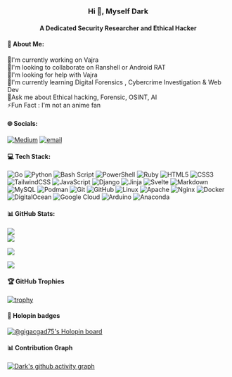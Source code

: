 
<h3 align="center">Hi 👋, Myself Dark  </h3>
<h4 align="center">A Dedicated Security Researcher and Ethical Hacker </h4>




#### 💫 About Me:

🔭I'm currently working on Vajra  <br>👯I'm looking to collaborate on Ranshell or Android RAT<br>🤝I'm looking for help with Vajra<br>🌱I'm currently learning Digital Forensics , Cybercrime Investigation & Web Dev <br>💭Ask me about Ethical hacking, Forensic, OSINT, AI<br>⚡Fun Fact : I'm not an anime fan


#### 🌐 Socials:
[![Medium](https://img.shields.io/badge/Medium-12100E?logo=medium&logoColor=white)](https://medium.com/@kurious_kakashi) [![email](https://img.shields.io/badge/Email-D14836?logo=gmail&logoColor=white)](mailto:pookielinuxuser@tutamail.com) 


#### 💻 Tech Stack:
![Go](https://img.shields.io/badge/go-%2300ADD8.svg?style=for-the-badge&logo=go&logoColor=white) 
![Python](https://img.shields.io/badge/python-3670A0?style=for-the-badge&logo=python&logoColor=ffdd54)
![Bash Script](https://img.shields.io/badge/bash_script-%23121011.svg?style=for-the-badge&logo=gnu-bash&logoColor=white)
![PowerShell](https://img.shields.io/badge/PowerShell-%235391FE.svg?style=for-the-badge&logo=powershell&logoColor=white) 
![Ruby](https://img.shields.io/badge/ruby-%23CC342D.svg?style=for-the-badge&logo=ruby&logoColor=white)
![HTML5](https://img.shields.io/badge/html5-%23E34F26.svg?style=for-the-badge&logo=html5&logoColor=white) 
![CSS3](https://img.shields.io/badge/css3-%231572B6.svg?style=for-the-badge&logo=css3&logoColor=white) 
![TailwindCSS](https://img.shields.io/badge/tailwindcss-%2338B2AC.svg?style=for-the-badge&logo=tailwind-css&logoColor=white) 
![JavaScript](https://img.shields.io/badge/javascript-%23323330.svg?style=for-the-badge&logo=javascript&logoColor=%23F7DF1E) 
![Django](https://img.shields.io/badge/django-%23092E20.svg?style=for-the-badge&logo=django&logoColor=white)
![Jinja](https://img.shields.io/badge/jinja-white.svg?style=for-the-badge&logo=jinja&logoColor=black) 
![Svelte](https://img.shields.io/badge/svelte-%23f1413d.svg?style=for-the-badge&logo=svelte&logoColor=white) 
![Markdown](https://img.shields.io/badge/markdown-%23000000.svg?style=for-the-badge&logo=markdown&logoColor=white) 
![MySQL](https://img.shields.io/badge/mysql-4479A1.svg?style=for-the-badge&logo=mysql&logoColor=white) 
![Podman](https://img.shields.io/badge/podman-white?style=for-the-badge&logo=podman&logoColor=D5A7D6)
![Git](https://img.shields.io/badge/Git-grey?style=for-the-badge&logo=git&logoColor=orange)
![GitHub](https://img.shields.io/badge/Github-D5A7D6?style=for-the-badge&logo=github&logoColor=black) 
![Linux](https://img.shields.io/badge/linux-%23121011.svg?style=for-the-badge&logo=linux&logoColor=yellow)
![Apache](https://img.shields.io/badge/apache-%23D42029.svg?style=for-the-badge&logo=apache&logoColor=white) 
![Nginx](https://img.shields.io/badge/nginx-%23009639.svg?style=for-the-badge&logo=nginx&logoColor=white) 
![Docker](https://img.shields.io/badge/docker-%230db7ed.svg?style=for-the-badge&logo=docker&logoColor=white)
![DigitalOcean](https://img.shields.io/badge/DigitalOcean-%230167ff.svg?style=for-the-badge&logo=digitalOcean&logoColor=white) 
![Google Cloud](https://img.shields.io/badge/GoogleCloud-%234285F4.svg?style=for-the-badge&logo=google-cloud&logoColor=white) 
![Arduino](https://img.shields.io/badge/arduino-00878F?style=for-the-badge&logo=arduino&logoColor=ffdd54) 
![Anaconda](https://img.shields.io/badge/Anaconda-%2344A833.svg?style=for-the-badge&logo=anaconda&logoColor=white)




#### 📊 GitHub Stats:
![](https://github-readme-stats.vercel.app/api?username=gigachad80&theme=vision-friendly-dark&hide_border=false&include_all_commits=true&count_private=false)<br/>
![](https://github-readme-streak-stats.herokuapp.com/?user=gigachad80&theme=vision-friendly-dark&hide_border=false)<br/>

![](https://nirzak-streak-stats.vercel.app?user=gigachad80&theme=vision-friendly-dark&mode=weekly)<br/>

![](https://github-readme-stats.vercel.app/api/top-langs/?username=gigachad80&theme=vision-friendly-dark&hide_border=false&include_all_commits=true&count_private=false&layout=compact)

#### 🏆 GitHub Trophies
[![trophy](https://github-profile-trophy.vercel.app/?username=gigachad80&theme=juicyfresh)](https://github.com/gigachad80/github-profile-trophy)
 

#### 🐳 Holopin badges
<!-- Proudly created with GPRM ( https://gprm.itsvg.in ) -->

[![@gigacgad75's Holopin board](https://holopin.me/gigachad80)](https://holopin.io/@gigachad80)

#### 📊 Contribution Graph 

[![Dark's github activity graph](https://github-readme-activity-graph.vercel.app/graph?username=gigachad80&theme=chartreuse-dark)](https://github.comm/gigachad80/github-readme-activity-graph)
